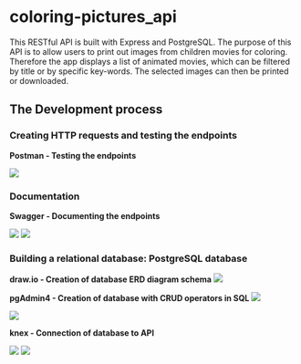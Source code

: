 # coloring-pictures_api

This RESTful API is built with Express and PostgreSQL. The purpose of this API is to allow users to print out images from children movies for coloring. 
Therefore the app displays a list of animated movies, which can be filtered by title or by specific key-words. The selected images can then be printed or downloaded.

## The Development process

### Creating HTTP requests and testing the endpoints

**Postman - Testing the endpoints**

<img src="https://user-images.githubusercontent.com/99111208/161478858-b276d291-4ece-4102-b83f-4b47b9a1afe1.png">

### Documentation

**Swagger - Documenting the endpoints**

<img src="https://user-images.githubusercontent.com/99111208/161713662-38f33dd4-b98c-4d18-bfd1-e5c88d5252bb.png">

<img src="https://user-images.githubusercontent.com/99111208/161713654-6f3e8d35-1aa7-4c25-becf-078f3d1563d3.png">

### Building a relational database: PostgreSQL database

**draw.io - Creation of database ERD diagram schema**
<img src="https://user-images.githubusercontent.com/99111208/161748285-1807d91d-587c-4a70-a88c-0fc5ad27a6a0.png">

**pgAdmin4 - Creation of database with CRUD operators in SQL**
<img src="https://user-images.githubusercontent.com/99111208/161772716-973b13d5-5ac1-4e83-ad1e-21bd9427ac2e.png">

<img src="https://user-images.githubusercontent.com/99111208/161772727-3c1cf28e-e883-459c-85db-bc3d1c29fac2.png">

**knex - Connection of database to API**

<img src="https://user-images.githubusercontent.com/99111208/161898005-ef5a73b5-3966-4e61-a8eb-0d99840c9381.png">
<img src="https://user-images.githubusercontent.com/99111208/161898009-8f3cb9b0-1346-41c7-bfe6-859ee267548c.png">
